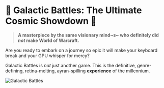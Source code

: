 # 🌌 Galactic Battles: The Ultimate Cosmic Showdown 🌌

> **A masterpiece by the same visionary mind~s~ who definitely did *not* make World of Warcraft.**

Are you ready to embark on a journey so epic it will make your keyboard break and your GPU whisper for mercy?

Galactic Battles is *not* just another game. This is the definitive, genre-defining, retina-melting, ayran-spilling **experience** of the millennium.

![Galactic Battles](https://media3.giphy.com/media/v1.Y2lkPTc5MGI3NjExNzM0cHp1czR0cjlwcmN3YjdwZDd0dHNjb2xxOXpsMDNwZXN5ejIweCZlcD12MV9pbnRlcm5hbF9naWZfYnlfaWQmY3Q9Zw/r8rfaIIzScbMTGGdKH/giphy.gif)
